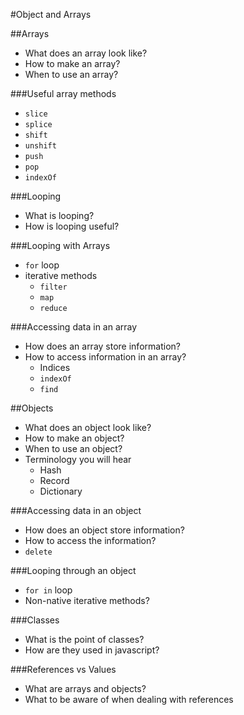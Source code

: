 #Object and Arrays

##Arrays
- What does an array look like?
- How to make an array?
- When to use an array?

###Useful array methods
- `slice`
- `splice`
- `shift`
- `unshift`
- `push`
- `pop`
- `indexOf`

###Looping
- What is looping?
- How is looping useful?

###Looping with Arrays
- `for` loop
- iterative methods
  - `filter`
  - `map`
  - `reduce`

###Accessing data in an array
- How does an array store information?
- How to access information in an array?
  - Indices
  - `indexOf`
  - `find` 


##Objects
- What does an object look like?
- How to make an object?
- When to use an object?
- Terminology you will hear
  - Hash
  - Record
  - Dictionary

###Accessing data in an object
- How does an object store information?
- How to access the information?
- `delete`

###Looping through an object
- `for in` loop
- Non-native iterative methods?

 ###Classes
- What is the point of classes?
- How are they used in javascript? 

 ###References vs Values
- What are arrays and objects?
- What to be aware of when dealing with references 
